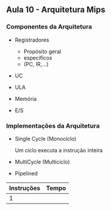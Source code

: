 ## Aula 10 - Arquitetura Mips

### Componentes da Arquitetura

* Registradores
	* Propósito geral
	* especificos
	* (PC, IR,...)

* UC
* ULA
* Memória
* E/S



### Implementações da Arquitetura

* Single Cycle (Monociclo)
	
	Um ciclo executa a instrução inteira


* MultiCycle (Multiciclo)

	


* Pipelined


|Instruções	|Tempo	|
|---------------|-------|
|1		|





<!--stackedit_data:
eyJoaXN0b3J5IjpbMTAxMjU4NjM3NSwyODQ1NzQyMTIsMTkxOT
IyOTAxNywtMTczNjg2NTM3NSwtMjA4ODc0NjYxMl19
-->